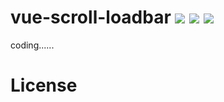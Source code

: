 # vue-scroll-loadbar  ![](https://img.shields.io/github/license/molvqingtai/vue-scroll-loadbar.svg) ![](https://img.shields.io/github/languages/code-size/molvqingtai/vue-scroll-loadbar.svg) ![](https://img.shields.io/github/package-json/v/molvqingtai/vue-scroll-loadbar.svg)

coding......

# License

[MIT]: https://github.com/molvqingtai/vue-scroll-loadbar/blob/dev/LICENSE	"MIT"

